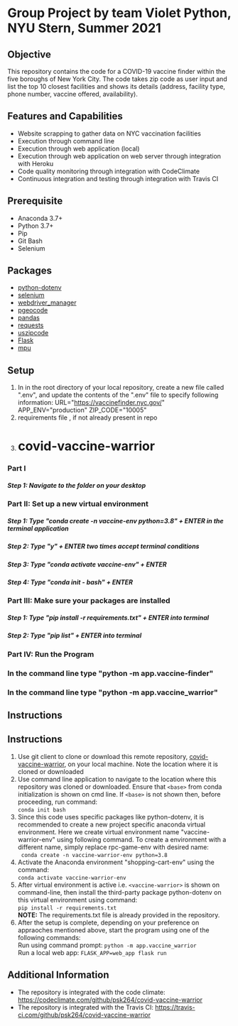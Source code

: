 # Group Project by team Violet Python, NYU Stern, Summer 2021

## Objective 
This repository contains the code for a COVID-19 vaccine finder within the five boroughs of New York City.  The code takes zip code as user input and list the top 10 closest facilities and shows its details (address, facility type, phone number, vaccine offered, availability).

## Features and Capabilities
* Website scrapping to gather data on NYC vaccination facilities 
* Execution through command line 
* Execution through web application (local)
* Execution through web application on web server through integration with Heroku 
* Code quality monitoring through integration with CodeClimate
* Continuous integration and testing through integration with Travis CI


## Prerequisite
* Anaconda 3.7+
* Python 3.7+
* Pip
* Git Bash
* Selenium

## Packages
* [python-dotenv](https://pypi.org/project/python-dotenv/) 
* [selenium](https://selenium-python.readthedocs.io/)
* [webdriver_manager](https://pypi.org/project/webdriver-manager/)
* [pgeocode](https://pypi.org/project/pgeocode/)
* [pandas](https://pandas.pydata.org/)
* [requests](https://docs.python-requests.org/)
* [uszipcode](https://pypi.org/project/uszipcode/)
* [Flask](https://flask.palletsprojects.com/en/2.0.x/)
* [mpu](https://mpu.readthedocs.io/)

## Setup
1. In in the root directory of your local repository, create a new file called ".env", and update the contents of the ".env" file to specify following information:
    URL="https://vaccinefinder.nyc.gov/"
    APP_ENV="production"
    ZIP_CODE="10005"
2. requirements file , if not already present in repo
3. # covid-vaccine-warrior

### Part I
##### Step 1: Navigate to the folder on your desktop


### Part II: Set up a new virtual environment
##### Step 1: Type "conda create -n vaccine-env python=3.8" + ENTER in the terminal application
##### Step 2: Type "y" + ENTER two times accept terminal conditions
##### Step 3: Type "conda activate vaccine-env" + ENTER 
##### Step 4: Type "conda init - bash"  + ENTER 

### Part III: Make sure your packages are installed
##### Step 1: Type "pip install -r requirements.txt" + ENTER into terminal
##### Step 2: Type "pip list" + ENTER into terminal

### Part IV: Run the Program
### In the command line type "python -m app.vaccine-finder" 
### In the command line type "python -m app.vaccine_warrior" 



## Instructions
## Instructions
1. Use git client to clone or download this remote repository, [covid-vaccine-warrior](https://github.com/psk264/covid-vaccine-warrior/), on your local machine.  Note the location where it is cloned or downloaded
2. Use command line application to navigate to the location where this repository was cloned or downloaded.  Ensure that ``<base>`` from conda initialization is shown on cmd line.  If ``<base>`` is not shown then, before proceeding, run command:<br/>
```conda init bash```
3. Since this code uses specific packages like python-dotenv, it is recommended to create a new project specific anaconda virtual environment. Here we create virtual environment name "vaccine-warrior-env" using following command.  To create a environment with a different name, simply replace rpc-game-env with desired name:<br/>
``` conda create -n vaccine-warrior-env python=3.8```
4. Activate the Anaconda environment "shopping-cart-env" using the command:<br/>
```conda activate vaccine-warrior-env```
5. After virtual environment is active i.e. ``<vaccine-warrior>`` is shown on command-line, then install the third-party package python-dotenv on this virtual environment using command:<br/>
 ```pip install -r requirements.txt```<br/>
**NOTE:** The requirements.txt file is already provided in the repository.
6. After the setup is complete, depending on your preference on appraoches mentioned above, start the program using one of the following commands:<br/>
Run using command prompt:  ```python -m app.vaccine_warrior```   
Run a local web app:  ```FLASK_APP=web_app flask run```  <br/> 

## Additional Information
* The repository is integrated with the code climate: https://codeclimate.com/github/psk264/covid-vaccine-warrior
* The repository is integrated with the Travis CI: https://travis-ci.com/github/psk264/covid-vaccine-warrior
